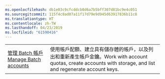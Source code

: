 ```yaml
---
ms.openlocfilehash: db1e03c9cfcddcb0d6a7b5bff307d81bc9e4c051
ms.sourcegitcommit: 115f4c8ad07a11f17d79e9d945d63917836b11c8
ms.translationtype: HT
ms.contentlocale: zh-TW
ms.lasthandoff: 04/23/2019
ms.locfileid: "61590416"
---
```

|  |  |
|---------|---------|
| <span data-ttu-id="6c163-101">[管理 Batch 帳戶][1]</span><span class="sxs-lookup"><span data-stu-id="6c163-101">[Manage Batch accounts][1]</span></span> | <span data-ttu-id="6c163-102">使用帳戶配額、建立具有儲存體的帳戶，以及列出和重新產生帳戶金鑰。</span><span class="sxs-lookup"><span data-stu-id="6c163-102">Work with account quotas, create accounts with storage, and list and regenerate account keys.</span></span> |

[1]: https://azure.microsoft.com/resources/samples/batch-java-manage-batch-accounts/